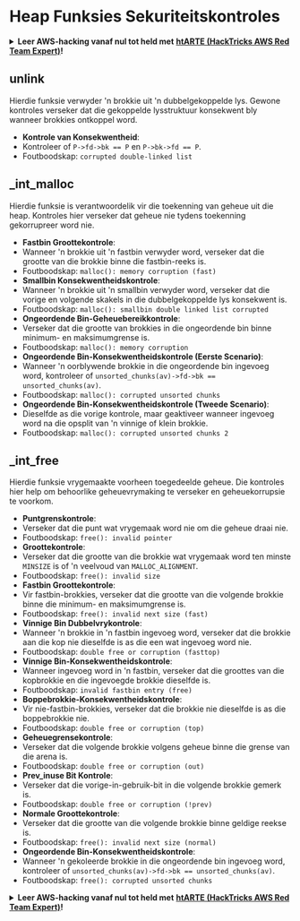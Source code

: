 # Heap Funksies Sekuriteitskontroles

<details>

<summary><strong>Leer AWS-hacking vanaf nul tot held met</strong> <a href="https://training.hacktricks.xyz/courses/arte"><strong>htARTE (HackTricks AWS Red Team Expert)</strong></a><strong>!</strong></summary>

Ander maniere om HackTricks te ondersteun:

* As jy wil sien dat jou **maatskappy geadverteer word in HackTricks** of **HackTricks aflaai in PDF-formaat** Kyk na die [**INSKRYWINGSPLANNE**](https://github.com/sponsors/carlospolop)!
* Kry die [**amptelike PEASS & HackTricks swag**](https://peass.creator-spring.com)
* Ontdek [**Die PEASS Familie**](https://opensea.io/collection/the-peass-family), ons versameling van eksklusiewe [**NFTs**](https://opensea.io/collection/the-peass-family)
* **Sluit aan by die** 💬 [**Discord-groep**](https://discord.gg/hRep4RUj7f) of die [**telegram-groep**](https://t.me/peass) of **volg** ons op **Twitter** 🐦 [**@hacktricks\_live**](https://twitter.com/hacktricks\_live)**.**
* **Deel jou hacktruuks deur PR's in te dien by die** [**HackTricks**](https://github.com/carlospolop/hacktricks) en [**HackTricks Cloud**](https://github.com/carlospolop/hacktricks-cloud) github-opslag.

</details>

## unlink

Hierdie funksie verwyder 'n brokkie uit 'n dubbelgekoppelde lys. Gewone kontroles verseker dat die gekoppelde lysstruktuur konsekwent bly wanneer brokkies ontkoppel word.

* **Kontrole van Konsekwentheid**:
* Kontroleer of `P->fd->bk == P` en `P->bk->fd == P`.
* Foutboodskap: `corrupted double-linked list`

## \_int\_malloc

Hierdie funksie is verantwoordelik vir die toekenning van geheue uit die heap. Kontroles hier verseker dat geheue nie tydens toekenning gekorrupreer word nie.

* **Fastbin Groottekontrole**:
* Wanneer 'n brokkie uit 'n fastbin verwyder word, verseker dat die grootte van die brokkie binne die fastbin-reeks is.
* Foutboodskap: `malloc(): memory corruption (fast)`
* **Smallbin Konsekwentheidskontrole**:
* Wanneer 'n brokkie uit 'n smallbin verwyder word, verseker dat die vorige en volgende skakels in die dubbelgekoppelde lys konsekwent is.
* Foutboodskap: `malloc(): smallbin double linked list corrupted`
* **Ongeordende Bin-Geheuebereikkontrole**:
* Verseker dat die grootte van brokkies in die ongeordende bin binne minimum- en maksimumgrense is.
* Foutboodskap: `malloc(): memory corruption`
* **Ongeordende Bin-Konsekwentheidskontrole (Eerste Scenario)**:
* Wanneer 'n oorblywende brokkie in die ongeordende bin ingevoeg word, kontroleer of `unsorted_chunks(av)->fd->bk == unsorted_chunks(av)`.
* Foutboodskap: `malloc(): corrupted unsorted chunks`
* **Ongeordende Bin-Konsekwentheidskontrole (Tweede Scenario)**:
* Dieselfde as die vorige kontrole, maar geaktiveer wanneer ingevoeg word na die opsplit van 'n vinnige of klein brokkie.
* Foutboodskap: `malloc(): corrupted unsorted chunks 2`

## \_int\_free

Hierdie funksie vrygemaakte voorheen toegedeelde geheue. Die kontroles hier help om behoorlike geheuevrymaking te verseker en geheuekorrupsie te voorkom.

* **Puntgrenskontrole**:
* Verseker dat die punt wat vrygemaak word nie om die geheue draai nie.
* Foutboodskap: `free(): invalid pointer`
* **Groottekontrole**:
* Verseker dat die grootte van die brokkie wat vrygemaak word ten minste `MINSIZE` is of 'n veelvoud van `MALLOC_ALIGNMENT`.
* Foutboodskap: `free(): invalid size`
* **Fastbin Groottekontrole**:
* Vir fastbin-brokkies, verseker dat die grootte van die volgende brokkie binne die minimum- en maksimumgrense is.
* Foutboodskap: `free(): invalid next size (fast)`
* **Vinnige Bin Dubbelvrykontrole**:
* Wanneer 'n brokkie in 'n fastbin ingevoeg word, verseker dat die brokkie aan die kop nie dieselfde is as die een wat ingevoeg word nie.
* Foutboodskap: `double free or corruption (fasttop)`
* **Vinnige Bin-Konsekwentheidskontrole**:
* Wanneer ingevoeg word in 'n fastbin, verseker dat die groottes van die kopbrokkie en die ingevoegde brokkie dieselfde is.
* Foutboodskap: `invalid fastbin entry (free)`
* **Boppebrokkie-Konsekwentheidskontrole**:
* Vir nie-fastbin-brokkies, verseker dat die brokkie nie dieselfde is as die boppebrokkie nie.
* Foutboodskap: `double free or corruption (top)`
* **Geheuegrensekontrole**:
* Verseker dat die volgende brokkie volgens geheue binne die grense van die arena is.
* Foutboodskap: `double free or corruption (out)`
* **Prev\_inuse Bit Kontrole**:
* Verseker dat die vorige-in-gebruik-bit in die volgende brokkie gemerk is.
* Foutboodskap: `double free or corruption (!prev)`
* **Normale Groottekontrole**:
* Verseker dat die grootte van die volgende brokkie binne geldige reekse is.
* Foutboodskap: `free(): invalid next size (normal)`
* **Ongeordende Bin-Konsekwentheidskontrole**:
* Wanneer 'n gekoleerde brokkie in die ongeordende bin ingevoeg word, kontroleer of `unsorted_chunks(av)->fd->bk == unsorted_chunks(av)`.
* Foutboodskap: `free(): corrupted unsorted chunks`

<details>

<summary><strong>Leer AWS-hacking vanaf nul tot held met</strong> <a href="https://training.hacktricks.xyz/courses/arte"><strong>htARTE (HackTricks AWS Red Team Expert)</strong></a><strong>!</strong></summary>

Ander maniere om HackTricks te ondersteun:

* As jy wil sien dat jou **maatskappy geadverteer word in HackTricks** of **HackTricks aflaai in PDF-formaat** Kyk na die [**INSKRYWINGSPLANNE**](https://github.com/sponsors/carlospolop)!
* Kry die [**amptelike PEASS & HackTricks swag**](https://peass.creator-spring.com)
* Ontdek [**Die PEASS Familie**](https://opensea.io/collection/the-peass-family), ons versameling van eksklusiewe [**NFTs**](https://opensea.io/collection/the-peass-family)
* **Sluit aan by die** 💬 [**Discord-groep**](https://discord.gg/hRep4RUj7f) of die [**telegram-groep**](https://t.me/peass) of **volg** ons op **Twitter** 🐦 [**@hacktricks\_live**](https://twitter.com/hacktricks\_live)**.**
* **Deel jou hacktruuks deur PR's in te dien by die** [**HackTricks**](https://github.com/carlospolop/hacktricks) en [**HackTricks Cloud**](https://github.com/carlospolop/hacktricks-cloud) github-opslag.

</details>
